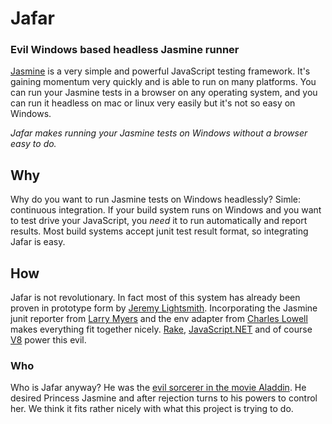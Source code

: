 # Jafar #

### Evil Windows based headless Jasmine runner ###

[Jasmine](https://github.com/pivotal/jasmine) is a very simple and powerful JavaScript testing framework. It's gaining momentum very quickly and is able to run on many platforms. You can run your Jasmine tests in a browser on any operating system, and you can run it headless on mac or linux very easily but it's not so easy on Windows.

*Jafar makes running your Jasmine tests on Windows without a browser easy to do.*

## Why ##

Why do you want to run Jasmine tests on Windows headlessly? Simle: continuous integration. If your build system runs on Windows and you want to test drive your  JavaScript, you _need_ it to run automatically and report results. Most build systems accept junit test result format, so integrating Jafar is easy.

## How ##

Jafar is not revolutionary. In fact most of this system has already been proven in prototype form by [Jeremy Lightsmith](https://github.com/jeremylightsmith). Incorporating the Jasmine junit reporter from [Larry Myers](https://github.com/larrymyers) and the env adapter from [Charles Lowell](https://github.com/cowboyd) makes everything fit together nicely. [Rake](http://rake.rubyforge.org), [JavaScript.NET](http://javascriptdotnet.codeplex.com) and of course [V8](http://code.google.com/p/v8/) power this evil.

### Who ###

Who is Jafar anyway? He was the [evil sorcerer in the movie Aladdin](http://en.wikipedia.org/wiki/Jafar_\(Aladdin\)\#Jafar). He desired Princess Jasmine and after rejection turns to his powers to control her. We think it fits rather nicely with what this project is trying to do.